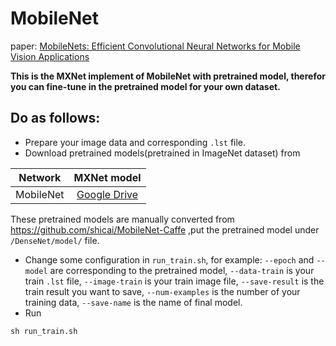 # MobileNet
paper: [MobileNets: Efficient Convolutional Neural Networks for Mobile Vision Applications](http://arxiv.org/abs/1704.04861)

**This is the MXNet implement of MobileNet with pretrained model, therefor you can fine-tune in the pretrained model for your own dataset.**

## Do as follows:

* Prepare your image data and corresponding `.lst` file.
* Download pretrained models(pretrained in ImageNet dataset) from

|Network 			   |     MXNet model|
|:-------------------: |:--------------:| 
|MobileNet   |[Google Drive](https://drive.google.com/open?id=0ByXcv9gLjrVcSk4yUVUzamEzMnc)|

These pretrained models are manually converted from https://github.com/shicai/MobileNet-Caffe ,put the pretrained model under `/DenseNet/model/` file.
* Change some configuration in `run_train.sh`, for example: `--epoch` and `--model` are corresponding to the pretrained model, `--data-train` is your train `.lst` file, `--image-train` is your train image file, `--save-result` is the train result you want to save, `--num-examples` is the number of your training data, `--save-name` is the name of final model.
* Run
```
sh run_train.sh
```